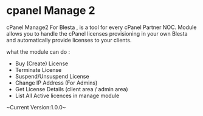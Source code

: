 cpanel Manage 2
================

cPanel Manage2 For Blesta , is a tool for every cPanel Partner NOC. Module allows you to handle the cPanel licenses provisioning in your own Blesta and automatically provide licenses to your clients.


what the module can do : 

* Buy (Create) License
* Terminate License
* Suspend/Unsuspend License
* Change IP Address (For Admins)
* Get License Details (client area / admin area) 
* List All Active licences in manage module 




~Current Version:1.0.0~

